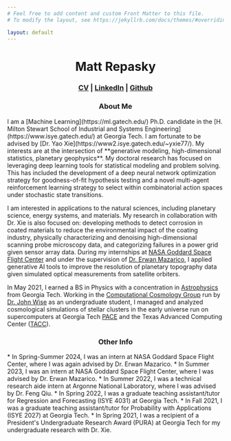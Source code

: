 ```yaml
---
# Feel free to add content and custom Front Matter to this file.
# To modify the layout, see https://jekyllrb.com/docs/themes/#overriding-theme-defaults

layout: default
---
```

<h1 align="center">Matt Repasky</h1>
<h3 align="center" ><a href="Repasky_CV.pdf">CV</a> | <a href="https://www.linkedin.com/in/matthew-repasky-jr-998529157/">LinkedIn</a> | <a href="https://github.com/mrepasky3">Github</a></h3>

<h3 align="center">About Me</h3>
I am a [Machine Learning](https://ml.gatech.edu/) Ph.D. candidate in the [H. Milton Stewart School of Industrial and Systems Engineering](https://www.isye.gatech.edu/) at Georgia Tech. I am fortunate to be advised by [Dr. Yao Xie](https://www2.isye.gatech.edu/~yxie77/). My interests are at the intersection of **generative modeling, high-dimensional statistics, planetary geophysics**. My doctoral research has focused on leveraging deep learning tools for statistical modeling and problem solving. This has included the development of a deep neural network optimization strategy for goodness-of-fit hypothesis testing and a novel multi-agent reinforcement learning strategy to select within combinatorial action spaces under stochastic state transitions.

I am interested in applications to the natural sciences, including planetary science, energy systems, and materials. My research in collaboration with Dr. Xie is also focused on: developing methods to detect corrosion in coated materials to reduce the environmental impact of the coating industry, physically characterizing and denoising high-dimensional scanning probe microscopy data, and categorizing failures in a power grid given sensor array data. During my internships at [NASA Goddard Space Flight Center](https://www.nasa.gov/goddard/) and under the supervision of [Dr. Erwan Mazarico](https://science.gsfc.nasa.gov/sci/bio/erwan.m.mazarico), I applied generative AI tools to improve the resolution of planetary topography data given simulated optical measurements from satellite orbiters.

In May 2021, I earned a BS in Physics with a concentration in [Astrophysics](https://cra.gatech.edu/) from Georgia Tech. Working in the [Computational Cosmology Group](https://cosmo.gatech.edu/) run by [Dr. John Wise](https://cosmo.gatech.edu/members/john-wise/) as an undergraduate student, I managed and analyzed cosmological simulations of stellar clusters in the early universe run on supercomputers at Georgia Tech [PACE](https://pace.gatech.edu/) and the Texas Advanced Computing Center ([TACC](https://www.tacc.utexas.edu/systems/stampede2)).

<h3 align="center">Other Info</h3>
* In Spring-Summer 2024, I was an intern at NASA Goddard Space Flight Center, where I was again advised by Dr. Erwan Mazarico.
* In Summer 2023, I was an intern at NASA Goddard Space Flight Center, where I was advised by Dr. Erwan Mazarico.
* In Summer 2022, I was a technical research aide intern at Argonne National Laboratory, where I was advised by Dr. Feng Qiu.
* In Spring 2022, I was a graduate teaching assistant/tutor for Regression and Forecasting (ISYE 4031) at Georgia Tech.
* In Fall 2021, I was a graduate teaching assistant/tutor for Probability with Applications (ISYE 2027) at Georgia Tech.
* In Spring 2021, I was a recipient of a President's Undergraduate Research Award (PURA) at Georgia Tech for my undergraduate research with Dr. Xie.
